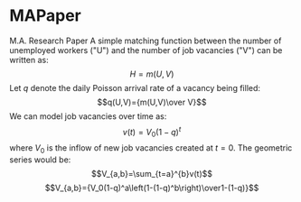 # MAPaper
M.A. Research Paper
A simple matching function between the number of unemployed workers ("U") and the number of job vacancies ("V") can be written as:
$$H=m(U,V)$$
Let $q$ denote the daily Poisson arrival rate of a vacancy being filled:
$$q(U,V)={m(U,V)\over V}$$
We can model job vacancies over time as:
$$v(t)=V_0(1-q)^t$$
where $V_0$ is the inflow of new job vacancies created at $t=0$. The geometric series would be:
$$V_{a,b}=\sum_{t=a}^{b}v(t)$$
$$V_{a,b}={V_0(1-q)^a\left(1-(1-q)^b\right)\over1-(1-q)}$$
